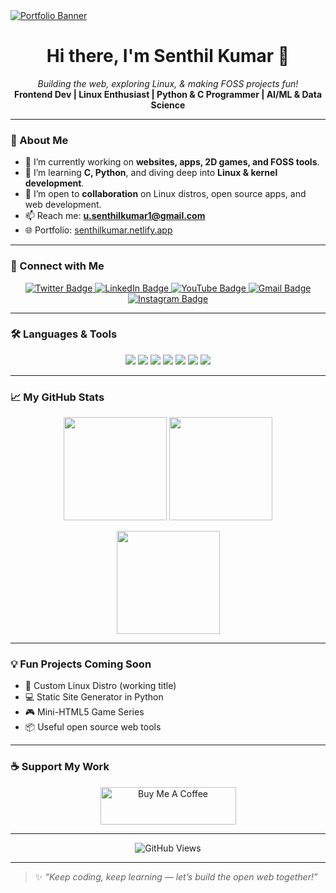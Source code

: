 <a href="https://senthilkumar.netlify.app/" target="_blank">
  <img src="https://github.com/coderiksenthil/coderiksenthil/assets/66522620/16874fb4-5b1e-4db6-98c8-fa57de233a61" alt="Portfolio Banner"/>
</a>

<h1 align="center">Hi there, I'm Senthil Kumar 👋</h1>
<p align="center">
  <em>Building the web, exploring Linux, & making FOSS projects fun!</em><br>
  <strong>Frontend Dev | Linux Enthusiast | Python & C Programmer | AI/ML & Data Science</strong>
</p>

---

### 🚀 About Me
- 🔭 I’m currently working on **websites, apps, 2D games, and FOSS tools**.
- 🌱 I’m learning **C, Python**, and diving deep into **Linux & kernel development**.
- 🤝 I’m open to **collaboration** on Linux distros, open source apps, and web development.
- 📫 Reach me: **u.senthilkumar1@gmail.com**
- 🌐 Portfolio: [senthilkumar.netlify.app](https://senthilkumar.netlify.app)

---

### 📱 Connect with Me

<p align="center">
  <a href="https://twitter.com/CoderikSenthil" target="_blank">
    <img src="https://img.shields.io/twitter/follow/CoderikSenthil?logo=twitter&style=for-the-badge" alt="Twitter Badge"/>
  </a>
  <a href="https://www.linkedin.com/in/senthil-kumar-89b0a125b/" target="_blank">
    <img src="https://img.shields.io/badge/LinkedIn-blue?style=for-the-badge&logo=linkedin&logoColor=white" alt="LinkedIn Badge"/>
  </a>
  <a href="https://www.youtube.com/channel/UCfoGjO2jxcPgBR1VMVkdYvQ" target="_blank">
    <img src="https://img.shields.io/youtube/channel/subscribers/UCfoGjO2jxcPgBR1VMVkdYvQ?style=for-the-badge&logo=youtube&label=Subscribe" alt="YouTube Badge"/>
  </a>
  <a href="mailto:u.senthilkumar1@gmail.com">
    <img src="https://img.shields.io/badge/Gmail-red?style=for-the-badge&logo=gmail&logoColor=white" alt="Gmail Badge"/>
  </a>
  <a href="https://www.instagram.com/coderiksenthil/" target="_blank">
    <img src="https://img.shields.io/badge/Instagram-E4405F?style=for-the-badge&logo=instagram&logoColor=white" alt="Instagram Badge"/>
  </a>
</p>

---

### 🛠️ Languages & Tools

<p align="center">
  <img src="https://img.shields.io/badge/-Python-3776AB?style=for-the-badge&logo=python&logoColor=white"/>
  <img src="https://img.shields.io/badge/-C-00599C?style=for-the-badge&logo=c&logoColor=white"/>
  <img src="https://img.shields.io/badge/-HTML5-E34F26?style=for-the-badge&logo=html5&logoColor=white"/>
  <img src="https://img.shields.io/badge/-CSS3-1572B6?style=for-the-badge&logo=css3&logoColor=white"/>
  <img src="https://img.shields.io/badge/-JavaScript-F7DF1E?style=for-the-badge&logo=javascript&logoColor=black"/>
  <img src="https://img.shields.io/badge/-VSCode-007ACC?style=for-the-badge&logo=visual-studio-code&logoColor=white"/>
  <img src="https://img.shields.io/badge/Linux-FCC624?style=for-the-badge&logo=linux&logoColor=black"/>
</p>

---

### 📈 My GitHub Stats

<p align="center">
  <img src="https://github-readme-stats.vercel.app/api?username=coderiksenthil&show_icons=true&theme=tokyonight" height="165">
  <img src="https://streak-stats.demolab.com?user=coderiksenthil&theme=tokyonight" height="165">
</p>

<p align="center">
  <img src="https://github-readme-stats.vercel.app/api/top-langs/?username=coderiksenthil&layout=compact&theme=dark" height="165">
</p>

---

### 💡 Fun Projects Coming Soon

- 🔧 Custom Linux Distro (working title)
- 💻 Static Site Generator in Python
- 🎮 Mini-HTML5 Game Series
- 📦 Useful open source web tools

---

### ☕ Support My Work

<p align="center">
  <a href="https://www.buymeacoffee.com/usenthilkumar" target="_blank">
    <img src="https://cdn.buymeacoffee.com/buttons/v2/default-yellow.png" alt="Buy Me A Coffee" height="60" width="217">
  </a>
</p>

---

<p align="center">
  <img src="https://komarev.com/ghpvc/?username=coderiksenthil&style=flat-square&color=blue" alt="GitHub Views">
</p>

---

> ✨ _“Keep coding, keep learning — let’s build the open web together!”_

